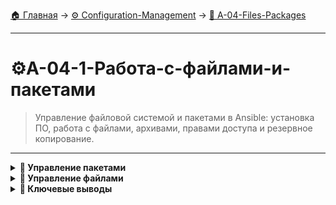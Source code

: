 [🏠 Главная](../../README.md) → [⚙️ Configuration-Management](../../README.md#-configuration-management) → [📁 A-04-Files-Packages](../../README.md#-a-04-files-packages)

---

# ⚙️A-04-1-Работа-с-файлами-и-пакетами
> Управление файловой системой и пакетами в Ansible: установка ПО, работа с файлами, архивами, правами доступа и резервное копирование.

---

<details>
<summary><b>🎯 Управление пакетами</b></summary>

---

### Модуль package - универсальный менеджер

+++yaml
# Универсальное управление пакетами
---
- name: Package management examples
  hosts: all
  become: yes
  tasks:
    - name: Install package (auto-detects package manager)
      package:
        name: nginx
        state: present

    - name: Remove package
      package:
        name: apache2
        state: absent

    - name: Ensure latest version
      package:
        name: nginx
        state: latest
---yaml

### Специфичные модули пакетов

+++yaml
# APT (Ubuntu/Debian)
- name: Install package via apt
  apt:
    name: nginx
    state: present
    update_cache: yes

# YUM (CentOS/RHEL)
- name: Install package via yum
  yum:
    name: httpd
    state: present

# DNF (Fedora)
- name: Install package via dnf
  dnf:
    name: nginx
    state: present
---yaml

---

</details>

<details>
<summary><b>📁 Управление файлами</b></summary>

---

### Модуль file

+++yaml
---
- name: File management examples
  hosts: all
  tasks:
    - name: Create directory
      file:
        path: /var/www/html
        state: directory
        mode: '0755'
        owner: www-data
        group: www-data

    - name: Create file
      file:
        path: /tmp/test.txt
        state: touch
        mode: '0644'

    - name: Create symbolic link
      file:
        src: /etc/nginx/nginx.conf
        dest: /tmp/nginx.conf
        state: link
---yaml

### Модуль copy

+++yaml
---
- name: Copy files
  hosts: all
  tasks:
    - name: Copy file
      copy:
        src: local_file.txt
        dest: /remote/path/file.txt
        mode: '0644'
        owner: root
        group: root

    - name: Copy with content
      copy:
        content: "Hello World"
        dest: /tmp/hello.txt
        mode: '0644'
---yaml

---

</details>

<details>
<summary><b>🎯 Ключевые выводы</b></summary>

---

### Best Practices файлов и пакетов

```text
✅ Используйте package для кроссплатформенности
✅ Применяйте специфичные модули для оптимизации
✅ Всегда указывайте права доступа к файлам
✅ Используйте backup для критичных файлов
✅ Тестируйте на разных ОС
```

### Что изучаем дальше

```text
📚 Следующая тема: Ansible Vault безопасность
🎯 Практика: Защита секретных данных
🔧 Инструменты: Шифрование и безопасность
```

---

</details>
